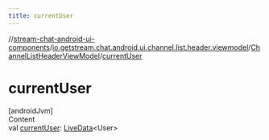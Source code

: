 ```yaml
---
title: currentUser
---
```

//[stream-chat-android-ui-components](../../../index.md)/[io.getstream.chat.android.ui.channel.list.header.viewmodel](../index.md)/[ChannelListHeaderViewModel](index.md)/[currentUser](currentUser.md)



# currentUser  
[androidJvm]  
Content  
val [currentUser](currentUser.md): [LiveData](https://developer.android.com/reference/kotlin/androidx/lifecycle/LiveData.html)&lt;User&gt;  



